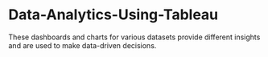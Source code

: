 # Data-Analytics-Using-Tableau
These dashboards and charts for various datasets provide different insights and are used to make data-driven decisions.
